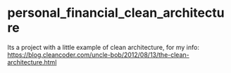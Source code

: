 # personal_financial_clean_architecture
Its a project with a little example of clean architecture, for my info: https://blog.cleancoder.com/uncle-bob/2012/08/13/the-clean-architecture.html
